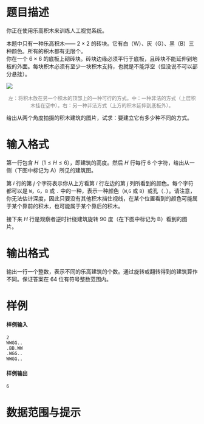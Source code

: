 
# 题目描述

你正在使用乐高积木来训练人工视觉系统。

本题中只有一种乐高积木—— $2 \times 2$ 的砖块。它有白（W）、灰（G）、黑（B）三种颜色。所有的积木都有无限个。  
你在一个 $6 \times 6$ 的底板上砌砖块。砖块边缘必须平行于底板，且砖块不能延伸到地板的外面。每块积木必须有至少一块积木支持，也就是不能浮空（但没说不可以部分悬挂）。

![](https://i.loli.net/2018/06/03/5b13603e0e14c.png)

<div><p style='color: grey; font-size: 13px; text-align: center' >左：将积木放在另一个积木的顶部上的一种可行的方式。中：一种非法的方式（上层积木挂在空中）。右：另一种非法方式（上方的积木延伸到底板外）。</p></div>
给出从两个角度拍摄的积木建筑的图片，试求：要建立它有多少种不同的方式。



# 输入格式

第一行包含 $H$（$1 \le H \le 6$），即建筑的高度。然后 $H$ 行每行 $6$ 个字符，给出从一侧（下图中标记为 A）所见的建筑图。

第 $i$ 行的第 $j$ 个字符表示你从上方看第 $i$ 行左边的第 $j$ 列所看到的颜色。每个字符都可以是 `W`，`G`，`B` 或 `.` 中的一种，表示一种颜色（`W`,`G` 或 `B`）或孔（`.`）。请注意，你无法估计深度，因此只要没有其他积木挡住视线，在某个位置看到的颜色可能属于某个靠前的积木，也可能属于某个靠后的积木。

接下来 $H$ 行是观察者逆时针绕建筑旋转 $90$ 度（在下图中标记为 B）看到的图片。


# 输出格式

输出一行一个整数，表示不同的乐高建筑的个数。通过旋转或翻转得到的建筑算作不同。保证答案在 64 位有符号整数范围内。

# 样例

#### 样例输入
```plain
2
WWGG..
.BB.WW
.WGG..
WWGG..
```

#### 样例输出
```plain
6
```

# 数据范围与提示



